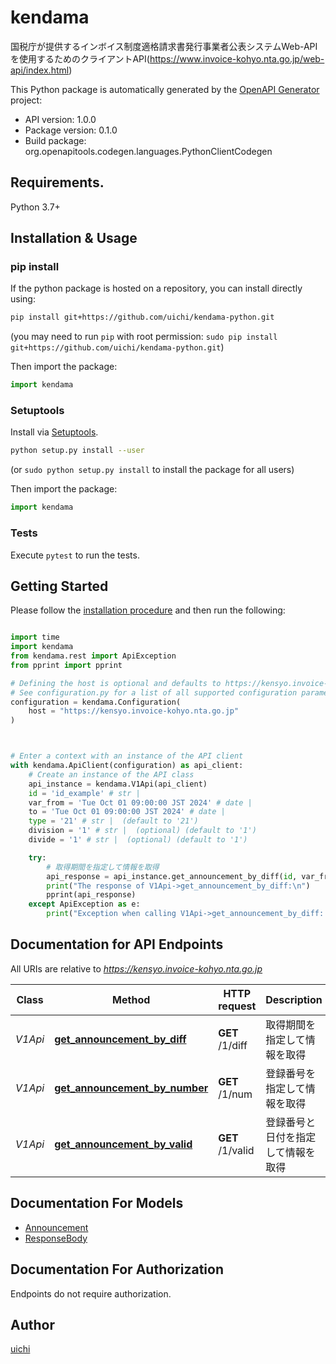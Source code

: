 # kendama
国税庁が提供するインボイス制度適格請求書発行事業者公表システムWeb-APIを使用するためのクライアントAPI(https://www.invoice-kohyo.nta.go.jp/web-api/index.html)

This Python package is automatically generated by the [OpenAPI Generator](https://openapi-generator.tech) project:

- API version: 1.0.0
- Package version: 0.1.0
- Build package: org.openapitools.codegen.languages.PythonClientCodegen

## Requirements.

Python 3.7+

## Installation & Usage
### pip install

If the python package is hosted on a repository, you can install directly using:

```sh
pip install git+https://github.com/uichi/kendama-python.git
```
(you may need to run `pip` with root permission: `sudo pip install git+https://github.com/uichi/kendama-python.git`)

Then import the package:
```python
import kendama
```

### Setuptools

Install via [Setuptools](http://pypi.python.org/pypi/setuptools).

```sh
python setup.py install --user
```
(or `sudo python setup.py install` to install the package for all users)

Then import the package:
```python
import kendama
```

### Tests

Execute `pytest` to run the tests.

## Getting Started

Please follow the [installation procedure](#installation--usage) and then run the following:

```python

import time
import kendama
from kendama.rest import ApiException
from pprint import pprint

# Defining the host is optional and defaults to https://kensyo.invoice-kohyo.nta.go.jp
# See configuration.py for a list of all supported configuration parameters.
configuration = kendama.Configuration(
    host = "https://kensyo.invoice-kohyo.nta.go.jp"
)



# Enter a context with an instance of the API client
with kendama.ApiClient(configuration) as api_client:
    # Create an instance of the API class
    api_instance = kendama.V1Api(api_client)
    id = 'id_example' # str | 
    var_from = 'Tue Oct 01 09:00:00 JST 2024' # date | 
    to = 'Tue Oct 01 09:00:00 JST 2024' # date | 
    type = '21' # str |  (default to '21')
    division = '1' # str |  (optional) (default to '1')
    divide = '1' # str |  (optional) (default to '1')

    try:
        # 取得期間を指定して情報を取得
        api_response = api_instance.get_announcement_by_diff(id, var_from, to, type, division=division, divide=divide)
        print("The response of V1Api->get_announcement_by_diff:\n")
        pprint(api_response)
    except ApiException as e:
        print("Exception when calling V1Api->get_announcement_by_diff: %s\n" % e)

```

## Documentation for API Endpoints

All URIs are relative to *https://kensyo.invoice-kohyo.nta.go.jp*

Class | Method | HTTP request | Description
------------ | ------------- | ------------- | -------------
*V1Api* | [**get_announcement_by_diff**](docs/V1Api.md#get_announcement_by_diff) | **GET** /1/diff | 取得期間を指定して情報を取得
*V1Api* | [**get_announcement_by_number**](docs/V1Api.md#get_announcement_by_number) | **GET** /1/num | 登録番号を指定して情報を取得
*V1Api* | [**get_announcement_by_valid**](docs/V1Api.md#get_announcement_by_valid) | **GET** /1/valid | 登録番号と日付を指定して情報を取得


## Documentation For Models

 - [Announcement](docs/Announcement.md)
 - [ResponseBody](docs/ResponseBody.md)


<a id="documentation-for-authorization"></a>
## Documentation For Authorization

Endpoints do not require authorization.


## Author
[uichi](https://github.com/uichi)




